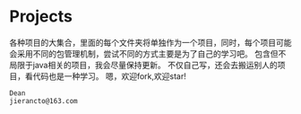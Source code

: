 Projects
========

各种项目的大集合，里面的每个文件夹将单独作为一个项目，同时，每个项目可能会采用不同的包管理机制，尝试不同的方式主要是为了自己的学习吧。
    包含但不局限于java相关的项目，我会尽量保持更新。
    不仅自己写，还会去搬运别人的项目，看代码也是一种学习。
    嗯，欢迎fork,欢迎star!
    
    
    Dean
    jierancto@163.com
